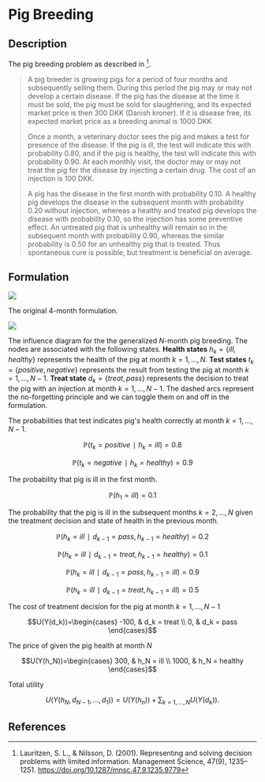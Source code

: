 # Pig Breeding
## Description
The pig breeding problem as described in [^1].

> A pig breeder is growing pigs for a period of four months and subsequently selling them. During this period the pig may or may not develop a certain disease. If the pig has the disease at the time it must be sold, the pig must be sold for slaughtering, and its expected market price is then 300 DKK (Danish kroner). If it is disease free, its expected market price as a breeding animal is 1000 DKK
>
> Once a month, a veterinary doctor sees the pig and makes a test for presence of the disease. If the pig is ill, the test will indicate this with probability 0.80, and if the pig is healthy, the test will indicate this with probability 0.90. At each monthly visit, the doctor may or may not treat the pig for the disease by injecting a certain drug. The cost of an injection is 100 DKK.
>
> A pig has the disease in the first month with probability 0.10. A healthy pig develops the disease in the subsequent month with probability 0.20 without injection, whereas a healthy and treated pig develops the disease with probability 0.10, so the injection has some preventive effect. An untreated pig that is unhealthy will remain so in the subsequent month with probability 0.90, whereas the similar probability is 0.50 for an unhealthy pig that is treated. Thus spontaneous cure is possible, but treatment is beneficial on average.


## Formulation
![](figures/4-month-pig-breeding.svg)

The original $4$-month formulation.

![](figures/n-month-pig-breeding.svg)

The influence diagram for the the generalized $N$-month pig breeding. The nodes are associated with the following states. **Health states** $h_k=\{ill,healthy\}$ represents the health of the pig at month $k=1,...,N$. **Test states** $t_k=\{positive,negative\}$ represents the result from testing the pig at month $k=1,...,N-1$. **Treat state** $d_k=\{treat, pass\}$ represents the decision to treat the pig with an injection at month $k=1,...,N-1$. The dashed arcs represent the no-forgetting principle and we can toggle them on and off in the formulation.

The probabilities that test indicates pig's health correctly at month $k=1,...,N-1$.

$$ℙ(t_k = positive ∣ h_k = ill) = 0.8$$

$$ℙ(t_k = negative ∣ h_k = healthy) = 0.9$$

The probability that pig is ill in the first month.

$$ℙ(h_1 = ill)=0.1$$

The probability that the pig is ill in the subsequent months $k=2,...,N$ given the treatment decision and state of health in the previous month.

$$ℙ(h_k = ill ∣ d_{k-1} = pass, h_{k-1} = healthy)=0.2$$

$$ℙ(h_k = ill ∣ d_{k-1} = treat, h_{k-1} = healthy)=0.1$$

$$ℙ(h_k = ill ∣ d_{k-1} = pass, h_{k-1} = ill)=0.9$$

$$ℙ(h_k = ill ∣ d_{k-1} = treat, h_{k-1} = ill)=0.5$$

The cost of treatment decision for the pig at month $k=1,...,N-1$

$$U(Y(d_k))=\begin{cases}
-100, & d_k = treat \\
0, & d_k = pass
\end{cases}$$

The price of given the pig health at month $N$

$$U(Y(h_N))=\begin{cases}
300, & h_N = ill \\
1000, & h_N = healthy
\end{cases}$$

Total utility

$$U(Y(h_N,d_{N-1},...,d_1))=U(Y(h_n))+∑_{k=1,...,N} U(Y(d_k)).$$


## References
[^1]: Lauritzen, S. L., & Nilsson, D. (2001). Representing and solving decision problems with limited information. Management Science, 47(9), 1235–1251. https://doi.org/10.1287/mnsc.47.9.1235.9779

